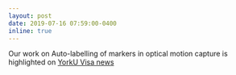 ```yaml
---
layout: post
date: 2019-07-16 07:59:00-0400
inline: true
---
```


Our work on Auto-labelling of markers in optical motion capture is highlighted on [YorkU Visa news](https://vista.info.yorku.ca/2019/07/auto-labelling-of-markers-in-optical-motion-capture/)
